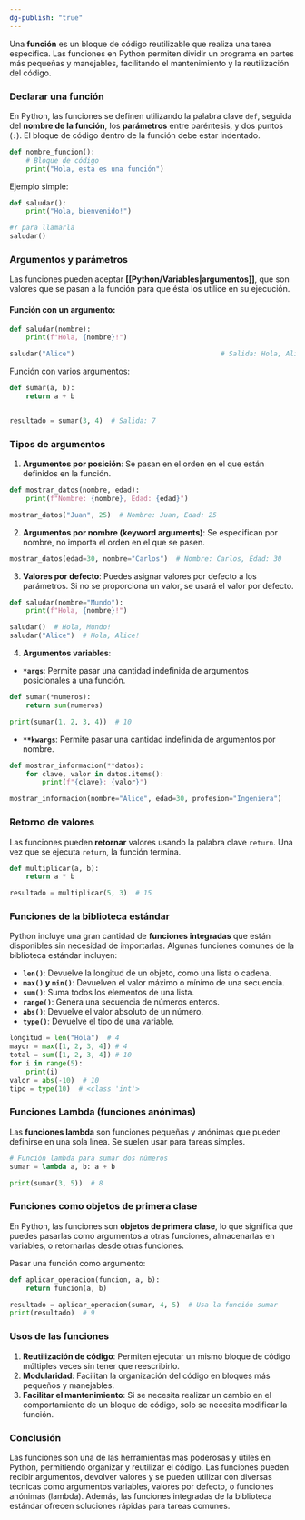 ```yaml
---
dg-publish: "true"
---
```

Una **función** es un bloque de código reutilizable que realiza una tarea específica. Las funciones en Python permiten dividir un programa en partes más pequeñas y manejables, facilitando el mantenimiento y la reutilización del código.

### Declarar una función

En Python, las funciones se definen utilizando la palabra clave `def`, seguida del **nombre de la función**, los **parámetros** entre paréntesis, y dos puntos (`:`). El bloque de código dentro de la función debe estar indentado.

```python
def nombre_funcion():
    # Bloque de código
    print("Hola, esta es una función")
```

Ejemplo simple:

```python
def saludar():
    print("Hola, bienvenido!")

#Y para llamarla
saludar()
```


### Argumentos y parámetros

Las funciones pueden aceptar **[[Python/Variables|argumentos]]**, que son valores que se pasan a la función para que ésta los utilice en su ejecución.

#### Función con un argumento:

```python
def saludar(nombre):
    print(f"Hola, {nombre}!")

saludar("Alice")                                    # Salida: Hola, Alice!
```

Función con varios argumentos:

```python
def sumar(a, b):
    return a + b


resultado = sumar(3, 4)  # Salida: 7
```

### Tipos de argumentos

1. **Argumentos por posición**: Se pasan en el orden en el que están definidos en la función.

```python
def mostrar_datos(nombre, edad):
    print(f"Nombre: {nombre}, Edad: {edad}")

mostrar_datos("Juan", 25)  # Nombre: Juan, Edad: 25
```

2. **Argumentos por nombre (keyword arguments)**: Se especifican por nombre, no importa el orden en el que se pasen.

```python
mostrar_datos(edad=30, nombre="Carlos")  # Nombre: Carlos, Edad: 30
```

3. **Valores por defecto**: Puedes asignar valores por defecto a los parámetros. Si no se proporciona un valor, se usará el valor por defecto.

```python
def saludar(nombre="Mundo"):
    print(f"Hola, {nombre}!")

saludar()  # Hola, Mundo!
saludar("Alice")  # Hola, Alice!
```

4. **Argumentos variables**:

- **`*args`**: Permite pasar una cantidad indefinida de argumentos posicionales a una función.
```python
def sumar(*numeros):
    return sum(numeros)

print(sumar(1, 2, 3, 4))  # 10

```

- **`**kwargs`**: Permite pasar una cantidad indefinida de argumentos por nombre.
```python
def mostrar_informacion(**datos):
    for clave, valor in datos.items():
        print(f"{clave}: {valor}")

mostrar_informacion(nombre="Alice", edad=30, profesion="Ingeniera")
```

### Retorno de valores

Las funciones pueden **retornar** valores usando la palabra clave `return`. Una vez que se ejecuta `return`, la función termina.

```python
def multiplicar(a, b):
    return a * b

resultado = multiplicar(5, 3)  # 15
```

### Funciones de la biblioteca estándar

Python incluye una gran cantidad de **funciones integradas** que están disponibles sin necesidad de importarlas. Algunas funciones comunes de la biblioteca estándar incluyen:

- **`len()`**: Devuelve la longitud de un objeto, como una lista o cadena.
- **`max()` y `min()`**: Devuelven el valor máximo o mínimo de una secuencia.
- **`sum()`**: Suma todos los elementos de una lista.
- **`range()`**: Genera una secuencia de números enteros.
- **`abs()`**: Devuelve el valor absoluto de un número.
- **`type()`**: Devuelve el tipo de una variable.
```python
longitud = len("Hola")  # 4
mayor = max([1, 2, 3, 4]) # 4
total = sum([1, 2, 3, 4]) # 10
for i in range(5):
    print(i)
valor = abs(-10)  # 10
tipo = type(10)  # <class 'int'>
```

### Funciones Lambda (funciones anónimas)

Las **funciones lambda** son funciones pequeñas y anónimas que pueden definirse en una sola línea. Se suelen usar para tareas simples.

```python
# Función lambda para sumar dos números
sumar = lambda a, b: a + b

print(sumar(3, 5))  # 8
```

### Funciones como objetos de primera clase

En Python, las funciones son **objetos de primera clase**, lo que significa que puedes pasarlas como argumentos a otras funciones, almacenarlas en variables, o retornarlas desde otras funciones.

Pasar una función como argumento:

```python
def aplicar_operacion(funcion, a, b):
    return funcion(a, b)

resultado = aplicar_operacion(sumar, 4, 5)  # Usa la función sumar
print(resultado)  # 9
```

### Usos de las funciones

1. **Reutilización de código**: Permiten ejecutar un mismo bloque de código múltiples veces sin tener que reescribirlo.
2. **Modularidad**: Facilitan la organización del código en bloques más pequeños y manejables.
3. **Facilitar el mantenimiento**: Si se necesita realizar un cambio en el comportamiento de un bloque de código, solo se necesita modificar la función.

### Conclusión

Las funciones son una de las herramientas más poderosas y útiles en Python, permitiendo organizar y reutilizar el código. Las funciones pueden recibir argumentos, devolver valores y se pueden utilizar con diversas técnicas como argumentos variables, valores por defecto, o funciones anónimas (lambda). Además, las funciones integradas de la biblioteca estándar ofrecen soluciones rápidas para tareas comunes.